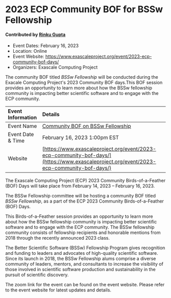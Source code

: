 # 2023 ECP Community BOF for BSSw Fellowship

#### Contributed by [Rinku Gupta](https://github.com/rinkug)

- Event Dates: February 16, 2023
- Location: Online
- Event Website: https://www.exascaleproject.org/event/2023-ecp-community-bof-days/
- Organizers: Exascale Computing Project

The community BOF titled *BSSw Fellowship* will be conducted during the Exacale Computing Project's 2023 Community BOF days.This BOF session provides an opportunity to learn more about how the BSSw fellowship community is impacting better scientific software and to engage with the ECP community.

Event Information | Details
:--- | :---			   
Event Name | [Community BOF on BSSw Fellowship]([https://www.exascaleproject.org/event/ecp-community-bof-days-2022/](https://www.exascaleproject.org/event/2023-ecp-community-bof-days/)) 
Event Date & Time | February 16, 2023 1:00pm EST
Website | [https://www.exascaleproject.org/event/2023-ecp-community-bof-days/](https://www.exascaleproject.org/event/2023-ecp-community-bof-days/)  

The Exascale Computing Project (ECP) 2023 Community Birds-of-a-Feather (BOF) Days will take place from February 14, 2023 – February 16, 2023.

The BSSw Fellowship committee will be hosting a community BOF titled *BSSw Fellowship*, as a part of the ECP 2023 Community Birds-of-a-Feather (BOF) Days.

This Birds-of-a-Feather session provides an opportunity to learn more about how the BSSw fellowship community is impacting better scientific software and to engage with the ECP community. The BSSw fellowship community consists of fellowship recipients and honorable mentions from 2018 through the recently announced 2023 class.

The Better Scientific Software (BSSw) Fellowship Program gives recognition and funding to leaders and advocates of high-quality scientific software. Since its launch in 2018, the BSSw Fellowship alums comprise a diverse community of leaders, mentors, and consultants to increase the visibility of those involved in scientific software production and sustainability in the pursuit of scientific discovery.



The zoom link for the event can be found on the event website. Please refer to the event website for latest updates and details.

<!---
Publish: yes
Pinned: no
Topics: high performance computing, projects and organizations
RSS Update: 2023-01-27
--->
